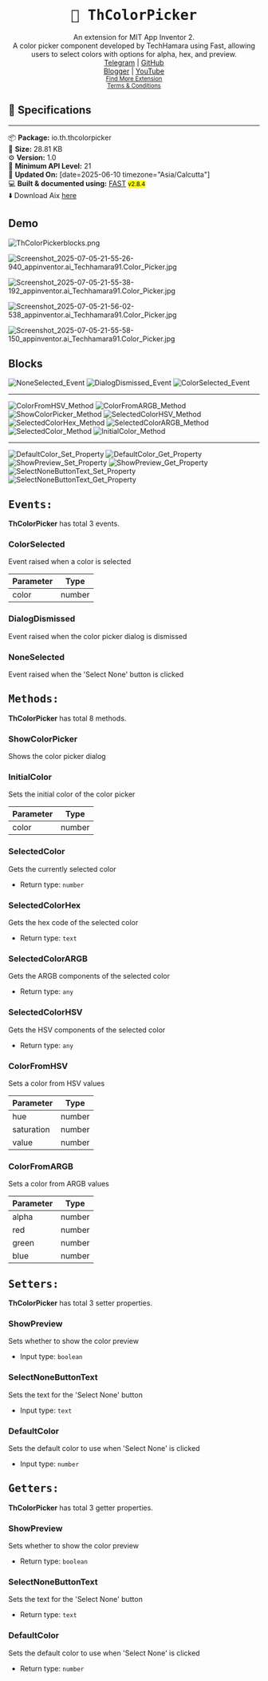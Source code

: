<div align="center">
<h1><kbd>🧩 ThColorPicker</kbd></h1>
An extension for MIT App Inventor 2.<br>
A color picker component developed by TechHamara using Fast, allowing users to select colors with options for alpha, hex, and preview.<br><a href='https://t.me/techhamara91/' target='_blank'>Telegram</a> | <a href='https://github.com/TechHamara/' target='_blank'>GitHub</a><br><a href='https://techhamara.blogspot.com/' target='_blank'>Blogger</a> | <a href='https://m.youtube.com/c/TECHHAMARA?sub_confirmation=1' target='_blank'>YouTube</a><br><a href='https://github.com/TechHamara/Th_Free_Extensions' target='_blank'><small><u>Find More Extension</u></small></a><br><a href='https://github.com/TechHamara/Th_Extensions_List/blob/main/LICENSE.md#terms-and-conditions-for-the-extension' target='_blank'><small><u>Terms & Conditions</u></small></a>
</div>

## 📝 Specifications
* **
📦 **Package:** io.th.thcolorpicker<br>
💾 **Size:** 28.81 KB<br>
⚙️ **Version:** 1.0<br>
📱 **Minimum API Level:** 21<br>
📅 **Updated On:** [date=2025-06-10 timezone="Asia/Calcutta"]<br>
💻 **Built & documented using:** [FAST](https://community.appinventor.mit.edu/t/fast-an-efficient-way-to-build-extensions/129103?u=jewel) <small><mark>v2.8.4</mark></small><br>
⬇️ Download Aix [here](https://buymeacoffee.com/techhamara/e/428909)<br>


## Demo 

![ThColorPickerblocks.png](https://github.com/user-attachments/assets/83b9bbbc-e7f6-4d63-8593-5e6bfe31cde9)


![Screenshot_2025-07-05-21-55-26-940_appinventor.ai_Techhamara91.Color_Picker.jpg](https://github.com/user-attachments/assets/9c0c35fb-75f7-474e-b925-9801a1bc00b2)

![Screenshot_2025-07-05-21-55-38-192_appinventor.ai_Techhamara91.Color_Picker.jpg](https://github.com/user-attachments/assets/71290bf3-8f1b-4e11-a63c-3b88461ffff0)

![Screenshot_2025-07-05-21-56-02-538_appinventor.ai_Techhamara91.Color_Picker.jpg](https://github.com/user-attachments/assets/fd0432a7-a6ff-45ad-9e13-11bc36e31ac4)

![Screenshot_2025-07-05-21-55-58-150_appinventor.ai_Techhamara91.Color_Picker.jpg](https://github.com/user-attachments/assets/4f6d96b0-5fb5-42b0-b96b-9ec45c2a146f)



## Blocks 

![NoneSelected_Event](https://github.com/user-attachments/assets/4472d9f0-18cd-4de3-a3e4-88b38a224466)
![DialogDismissed_Event](https://github.com/user-attachments/assets/61a1084d-5453-4535-a534-edd93230d71f)
![ColorSelected_Event](https://github.com/user-attachments/assets/bcc24700-081c-400f-8c94-3c42501e4ebc)

-----

![ColorFromHSV_Method](https://github.com/user-attachments/assets/eba04d7d-bfa2-41f6-b691-2e92261ef2d4)
![ColorFromARGB_Method](https://github.com/user-attachments/assets/efa098af-7210-4947-a05f-df44a67e0e56)
![ShowColorPicker_Method](https://github.com/user-attachments/assets/b1d1755f-e46b-418c-a0f6-1624fcea7f90)
![SelectedColorHSV_Method](https://github.com/user-attachments/assets/b4f29c7e-2c88-4295-a09b-30ab3c2d111e)
![SelectedColorHex_Method](https://github.com/user-attachments/assets/7da5dc12-b3a8-4395-96bc-c03c03faa591)
![SelectedColorARGB_Method](https://github.com/user-attachments/assets/7042ff60-94c3-4980-a0d4-0a8de0c60aeb)
![SelectedColor_Method](https://github.com/user-attachments/assets/54aabb51-2f5e-4b31-abbb-09b291ebba66)
![InitialColor_Method](https://github.com/user-attachments/assets/680cc607-66bf-44cc-a78d-6d7a0989e820)

-----

![DefaultColor_Set_Property](https://github.com/user-attachments/assets/d66e5811-d0d7-49f1-8cbe-2f7892905ade)
![DefaultColor_Get_Property](https://github.com/user-attachments/assets/d39a45d3-0db7-4af4-84e5-f80bf500ecd3)
![ShowPreview_Set_Property](https://github.com/user-attachments/assets/11b2daff-b8ce-47dd-9ff7-94e5b9319e4a)
![ShowPreview_Get_Property](https://github.com/user-attachments/assets/cf6f3e5d-6859-4dce-9b3b-b4a884235b1b)
![SelectNoneButtonText_Set_Property](https://github.com/user-attachments/assets/0e9eb561-231e-4aaf-bdd8-9a9b296c75a0)
![SelectNoneButtonText_Get_Property](https://github.com/user-attachments/assets/6cde0f91-ab47-4f06-aa92-0eb66e45a424)


## <kbd>Events:</kbd>
**ThColorPicker** has total 3 events.

### ColorSelected
Event raised when a color is selected

| Parameter | Type
| - | - |
| color | number

### DialogDismissed
Event raised when the color picker dialog is dismissed

### NoneSelected
Event raised when the 'Select None' button is clicked

## <kbd>Methods:</kbd>
**ThColorPicker** has total 8 methods.

### ShowColorPicker
Shows the color picker dialog

### InitialColor
Sets the initial color of the color picker

| Parameter | Type
| - | - |
| color | number

### SelectedColor
Gets the currently selected color

* Return type: `number`

### SelectedColorHex
Gets the hex code of the selected color

* Return type: `text`

### SelectedColorARGB
Gets the ARGB components of the selected color

* Return type: `any`

### SelectedColorHSV
Gets the HSV components of the selected color

* Return type: `any`

### ColorFromHSV
Sets a color from HSV values

| Parameter | Type
| - | - |
| hue | number
| saturation | number
| value | number

### ColorFromARGB
Sets a color from ARGB values

| Parameter | Type
| - | - |
| alpha | number
| red | number
| green | number
| blue | number

## <kbd>Setters:</kbd>
**ThColorPicker** has total 3 setter properties.

### ShowPreview
Sets whether to show the color preview

* Input type: `boolean`

### SelectNoneButtonText
Sets the text for the 'Select None' button

* Input type: `text`

### DefaultColor
Sets the default color to use when 'Select None' is clicked

* Input type: `number`

## <kbd>Getters:</kbd>
**ThColorPicker** has total 3 getter properties.

### ShowPreview
Sets whether to show the color preview

* Return type: `boolean`

### SelectNoneButtonText
Sets the text for the 'Select None' button

* Return type: `text`

### DefaultColor
Sets the default color to use when 'Select None' is clicked

* Return type: `number`

